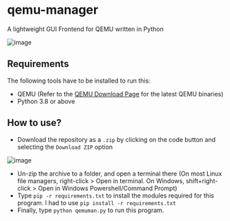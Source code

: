 # qemu-manager
A lightweight GUI Frontend for QEMU written in Python

![image](https://user-images.githubusercontent.com/52355164/151694029-24e0ca80-a866-4986-b0f5-fe8cc98fb71f.png)

## Requirements
The following tools have to be installed to run this:
- QEMU (Refer to the [QEMU Download Page](https://www.qemu.org/download/) for the latest QEMU binaries)
- Python 3.8 or above

## How to use?
- Download the repository as a `.zip` by clicking on the code button and selecting the `Download ZIP` option

![image](https://user-images.githubusercontent.com/52355164/151688379-ae850cce-c244-48bc-b287-5824a572c63c.png)
- Un-zip the archive to a folder, and open a terminal there (On most Linux file managers, right-click > Open in terminal. On Windows, shift+right-click > Open in Windows Powershell/Command Prompt)
- Type `pip -r requirements.txt` to install the modules required for this program. I had to use `pip install -r requirements.txt`
- Finally, type `python qemuman.py` to run this program.
